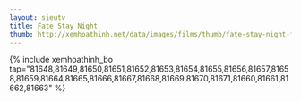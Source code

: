 ```yaml
---
layout: sieutv
title: Fate Stay Night
thumb: http://xemhoathinh.net/data/images/films/thumb/fate-stay-night-fate-stay-night-2006.jpg
---
```

{% include xemhoathinh_bo tap="81648,81649,81650,81651,81652,81653,81654,81655,81656,81657,81658,81659,81664,81665,81666,81667,81668,81669,81670,81671,81660,81661,81662,81663" %} 
